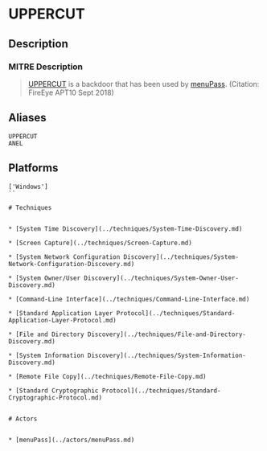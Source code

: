 
# UPPERCUT

## Description

### MITRE Description

> [UPPERCUT](https://attack.mitre.org/software/S0275) is a backdoor that has been used by [menuPass](https://attack.mitre.org/groups/G0045). (Citation: FireEye APT10 Sept 2018)

## Aliases

```
UPPERCUT
ANEL
```

## Platforms

```
['Windows']
``

# Techniques


* [System Time Discovery](../techniques/System-Time-Discovery.md)

* [Screen Capture](../techniques/Screen-Capture.md)
    
* [System Network Configuration Discovery](../techniques/System-Network-Configuration-Discovery.md)
    
* [System Owner/User Discovery](../techniques/System-Owner-User-Discovery.md)
    
* [Command-Line Interface](../techniques/Command-Line-Interface.md)
    
* [Standard Application Layer Protocol](../techniques/Standard-Application-Layer-Protocol.md)
    
* [File and Directory Discovery](../techniques/File-and-Directory-Discovery.md)
    
* [System Information Discovery](../techniques/System-Information-Discovery.md)
    
* [Remote File Copy](../techniques/Remote-File-Copy.md)
    
* [Standard Cryptographic Protocol](../techniques/Standard-Cryptographic-Protocol.md)
    

# Actors


* [menuPass](../actors/menuPass.md)

